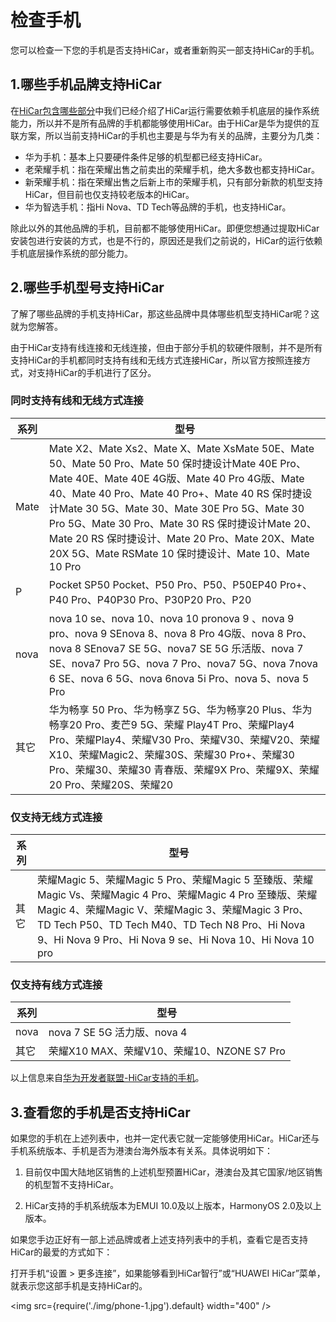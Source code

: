 # 检查手机

您可以检查一下您的手机是否支持HiCar，或者重新购买一部支持HiCar的手机。

## 1.哪些手机品牌支持HiCar

在[HiCar包含哪些部分](../intro.md)中我们已经介绍了HiCar运行需要依赖手机底层的操作系统能力，所以并不是所有品牌的手机都能够使用HiCar。由于HiCar是华为提供的互联方案，所以当前支持HiCar的手机也主要是与华为有关的品牌，主要分为几类：

* 华为手机：基本上只要硬件条件足够的机型都已经支持HiCar。
* 老荣耀手机：指在荣耀出售之前卖出的荣耀手机，绝大多数也都支持HiCar。
* 新荣耀手机：指在荣耀出售之后新上市的荣耀手机，只有部分新款的机型支持HiCar，但目前也仅支持较老版本的HiCar。
* 华为智选手机：指Hi Nova、TD Tech等品牌的手机，也支持HiCar。

除此以外的其他品牌的手机，目前都不能够使用HiCar。即便您想通过提取HiCar安装包进行安装的方式，也是不行的，原因还是我们之前说的，HiCar的运行依赖手机底层操作系统的部分能力。

## 2.哪些手机型号支持HiCar

了解了哪些品牌的手机支持HiCar，那这些品牌中具体哪些机型支持HiCar呢？这就为您解答。

由于HiCar支持有线连接和无线连接，但由于部分手机的软硬件限制，并不是所有支持HiCar的手机都同时支持有线和无线方式连接HiCar，所以官方按照连接方式，对支持HiCar的手机进行了区分。

### 同时支持有线和无线方式连接

| 系列   | 型号                                                                                                                                                                                                                                                                                                                                                            |
| ---- | ------------------------------------------------------------------------------------------------------------------------------------------------------------------------------------------------------------------------------------------------------------------------------------------------------------------------------------------------------------- |
| Mate | Mate X2、Mate Xs2、Mate X、Mate XsMate 50E、Mate 50、Mate 50 Pro、Mate 50 保时捷设计Mate 40E Pro、Mate 40E、Mate 40E 4G版、Mate 40 Pro 4G版、Mate 40、Mate 40 Pro、Mate 40 Pro+、Mate 40 RS 保时捷设计Mate 30 5G、Mate 30、Mate 30E Pro 5G、Mate 30 Pro 5G、Mate 30 Pro、Mate 30 RS 保时捷设计Mate 20、Mate 20 RS 保时捷设计、Mate 20 Pro、Mate 20X、Mate 20X 5G、Mate RSMate 10 保时捷设计、Mate 10、Mate 10 Pro |
| P    | Pocket SP50 Pocket、P50 Pro、P50、P50EP40 Pro+、P40 Pro、P40P30 Pro、P30P20 Pro、P20                                                                                                                                                                                                                                                                                 |
| nova | nova 10 se、nova 10、nova 10 pronova 9 、nova 9 pro、nova 9 SEnova 8、nova 8 Pro 4G版、nova 8 Pro、nova 8 SEnova7 SE 5G、nova7 SE 5G 乐活版、nova 7 SE、nova7 Pro 5G、nova 7 Pro、nova7 5G、nova 7nova 6 SE、nova 6 5G、nova 6nova 5i Pro、nova 5、nova 5 Pro                                                                                                                      |
| 其它   | 华为畅享 50 Pro、华为畅享Z 5G、华为畅享20 Plus、华为畅享20 Pro、麦芒9 5G、荣耀 Play4T Pro、荣耀Play4 Pro、荣耀Play4、荣耀V30 Pro、荣耀V30、荣耀V20、荣耀X10、荣耀Magic2、荣耀30S、荣耀30 Pro+、荣耀30 Pro、荣耀30、荣耀30 青春版、荣耀9X Pro、荣耀9X、荣耀20 Pro、荣耀20S、荣耀20                                                                                                                                                            |

### 仅支持无线方式连接

| 系列  | 型号                                                                                                                                                                                                                                 |
| --- | ---------------------------------------------------------------------------------------------------------------------------------------------------------------------------------------------------------------------------------- |
| 其它  | 荣耀Magic 5、荣耀Magic 5 Pro、荣耀Magic 5 至臻版、荣耀Magic Vs、荣耀Magic 4 Pro、荣耀Magic 4 Pro 至臻版、荣耀Magic 4、荣耀Magic V、荣耀Magic 3、荣耀Magic 3 Pro、TD Tech P50、TD Tech M40、TD Tech N8 Pro、Hi Nova 9、Hi Nova 9 Pro、Hi Nova 9 se、Hi Nova 10、Hi Nova 10 pro |

### 仅支持有线方式连接

| 系列   | 型号                                |
| ---- | --------------------------------- |
| nova | nova 7 SE 5G 活力版、nova 4           |
| 其它   | 荣耀X10 MAX、荣耀V10、荣耀10、NZONE S7 Pro |

以上信息来自[华为开发者联盟-HiCar支持的手机](https://developer.huawei.com/consumer/cn/doc/development/HiCar-Guides/available-phones-0000001227954439)。

## 3.查看您的手机是否支持HiCar

如果您的手机在上述列表中，也并一定代表它就一定能够使用HiCar。HiCar还与手机系统版本、手机是否为港澳台海外版本有关系。具体说明如下：

1. 目前仅中国大陆地区销售的上述机型预置HiCar，港澳台及其它国家/地区销售的机型暂不支持HiCar。

2. HiCar支持的手机系统版本为EMUI 10.0及以上版本，HarmonyOS 2.0及以上版本。

如果您手边正好有一部上述品牌或者上述支持列表中的手机，查看它是否支持HiCar的最爱的方式如下：

打开手机“设置 > 更多连接”，如果能够看到HiCar智行”或“HUAWEI HiCar”菜单，就表示您这部手机是支持HiCar的。

<img
  src={require('./img/phone-1.jpg').default}
  width="400" 
/>